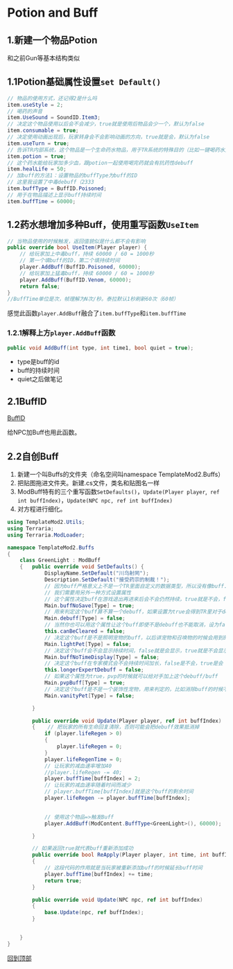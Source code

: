 # Potion and Buff
## 1.新建一个物品Potion
和之前Gun等基本结构类似
## 1.1Potion基础属性设置`set Default()`
```C#
// 物品的使用方式，还记得2是什么吗
item.useStyle = 2;
// 喝药的声音
item.UseSound = SoundID.Item3;
// 决定这个物品使用以后会不会减少，true就是使用后物品会少一个，默认为false
item.consumable = true;
// 决定使用动画出现后，玩家转身会不会影响动画的方向，true就是会，默认为false
item.useTurn = true;
// 告诉TR内部系统，这个物品是一个生命药水物品，用于TR系统的特殊目的（比如一键喝药水），默认为false
item.potion = true;
// 这个药水能给玩家加多少血，跟potion一起使用喝完药就会有抗药性debuff
item.healLife = 50;
// 加buff的方法1：设置物品的buffType为buff的ID
// 这里我设置了中毒debuff（2333
item.buffType = BuffID.Poisoned;
// 用于在物品描述上显示buff持续时间
item.buffTime = 60000;
```
## 1.2药水想增加多种Buff，使用重写函数`UseItem`
```C#
// 当物品使用的时候触发，返回值貌似是什么都不会有影响
public override bool UseItem(Player player) {
    // 给玩家加上中毒buff，持续 60000 / 60 = 1000秒
    // 第一个填buff的ID，第二个填持续时间
    player.AddBuff(BuffID.Poisoned, 60000);
    // 给玩家加上猛毒buff，持续 60000 / 60 = 1000秒 
    player.AddBuff(BuffID.Venom, 60000);
    return false;
}
//BuffTime单位是次，帧理解为N次/秒。泰拉默认1秒刷新60次（60帧）
```
感觉此函数`player.AddBuff`融合了`item.buffType`和`item.buffTime`

### 1.2.1解释上方`player.AddBuff`函数
```c#
public void AddBuff(int type, int time1, bool quiet = true);
```
* type是buff的id
* buff的持续时间
* quiet之后做笔记

## 2.1BuffID
[BuffID](https://terraria-zh.gamepedia.com/%E5%A2%9E%E7%9B%8A_ID "泰拉的BuffID") 

给NPC加Buff也用此函数。
## 2.2自创Buff
1. 新建一个叫Buffs的文件夹（命名空间叫namespace TemplateMod2.Buffs）
2. 把贴图拖进文件夹。新建.cs文件，类名和贴图名一样
3. ModBuff特有的三个重写函数`SetDefaults()`，`Update(Player player`,` ref int buffIndex)`，`Update(NPC npc, ref int buffIndex)`
4. 对方程进行细化。

```C#
using TemplateMod2.Utils;
using Terraria;
using Terraria.ModLoader;

namespace TemplateMod2.Buffs
{
    class GreenLight : ModBuff
    {   public override void SetDefaults() {
            DisplayName.SetDefault("川乌射罔");
            Description.SetDefault("接受药宗的制裁！");
            // 因为buff严格意义上不是一个TR里面自定义的数据类型，所以没有像buff.XXXX这样的设置属性方式了
            // 我们需要用另外一种方式设置属性
            // 这个属性决定buff在游戏退出再进来后会不会仍然持续，true就是不会，false就是会
            Main.buffNoSave[Type] = true;
            // 用来判定这个buff算不算一个debuff，如果设置为true会得到TR里对于debuff的限制，比如无法取消
            Main.debuff[Type] = false;
            // 当然你也可以用这个属性让这个buff即使不是debuff也不能取消，设为false就是不能取消了
            this.canBeCleared = false;
            // 决定这个buff是不是照明宠物的buff，以后讲宠物和召唤物的时候会用到的，现在先设为false
            Main.lightPet[Type] = false;
            // 决定这个buff会不会显示持续时间，false就是会显示，true就是不会显示，一般宠物buff都不会显示
            Main.buffNoTimeDisplay[Type] = false;
            // 决定这个buff在专家模式会不会持续时间加长，false是不会，true是会
            this.longerExpertDebuff = false;
            // 如果这个属性为true，pvp的时候就可以给对手加上这个debuff/buff
            Main.pvpBuff[Type] = true;
            // 决定这个buff是不是一个装饰性宠物，用来判定的，比如消除buff的时候不会消除它
            Main.vanityPet[Type] = false;

        }

        public override void Update(Player player, ref int buffIndex)
        {    // 把玩家的所有生命回复清除，否则可能会把debuff效果抵消掉
            if (player.lifeRegen > 0)
            {
                player.lifeRegen = 0;
            }
            player.lifeRegenTime = 0;
            // 让玩家的减血速率增加40
            //player.lifeRegen -= 40;
            player.buffTime[buffIndex] = 2;
            // 让玩家的减血速率随着时间而减少
            // player.buffTime[buffIndex]就是这个buff的剩余时间
            player.lifeRegen -= player.buffTime[buffIndex];

            
            // 使用这个物品=>触发Buff
            player.AddBuff(ModContent.BuffType<GreenLight>(), 60000);

        }

        // 如果返回true就代表buff重新添加成功
        public override bool ReApply(Player player, int time, int buffIndex)
        {
            // 这段代码的作用就是当玩家被重新添加buff的时候延长buff时间
            player.buffTime[buffIndex] += time;
            return true;
        }

        public override void Update(NPC npc, ref int buffIndex)
        {
            base.Update(npc, ref buffIndex);
        }


    }
}
```

[回到顶部](##1.新建一个物品Potion)
